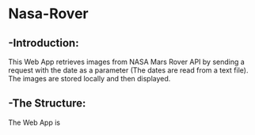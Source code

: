 # Nasa-Rover


## **-Introduction:**
This Web App retrieves images from NASA Mars Rover API by sending a request with the date as a parameter (The dates are read from a text file). The images are stored locally and then displayed.

## -The Structure:

The Web App is 
